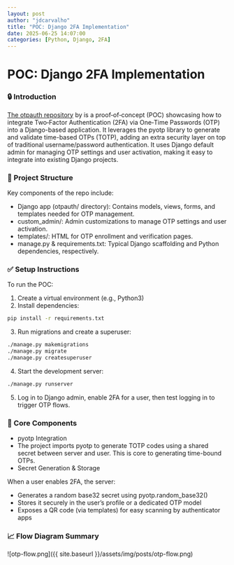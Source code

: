```yaml
---
layout: post
author: "jdcarvalho"
title: "POC: Django 2FA Implementation"
date: 2025-06-25 14:07:00
categories: [Python, Django, 2FA]
---
```


# POC: Django 2FA Implementation

### 🔒 Introduction

[The otpauth repository](https://github.com/jdcarvalho/otpauth) by is a proof‑of‑concept (POC) showcasing how to integrate Two‑Factor Authentication (2FA) via One‑Time Passwords (OTP) into a Django-based application. It leverages the pyotp library to generate and validate time-based OTPs (TOTP), adding an extra security layer on top of traditional username/password authentication.
It uses Django default admin for managing OTP settings and user activation, making it easy to integrate into existing Django projects.

### 📁 Project Structure

Key components of the repo include:
* Django app (otpauth/ directory): Contains models, views, forms, and templates needed for OTP management.
* custom_admin/: Admin customizations to manage OTP settings and user activation.
* templates/: HTML for OTP enrollment and verification pages.
* manage.py & requirements.txt: Typical Django scaffolding and Python dependencies, respectively.


### ✅ Setup Instructions

To run the POC:
1.	Create a virtual environment (e.g., Python3)
2. Install dependencies:

```bash
pip install -r requirements.txt
```
3. Run migrations and create a superuser:

```bash
./manage.py makemigrations
./manage.py migrate
./manage.py createsuperuser
```
4. Start the development server:

```bash
./manage.py runserver
```

5. Log in to Django admin, enable 2FA for a user, then test logging in to trigger OTP flows.

### 🧩 Core Components

- pyotp Integration
- The project imports pyotp to generate TOTP codes using a shared secret between server and user. This is core to generating time-bound OTPs.
- Secret Generation & Storage

When a user enables 2FA, the server:
- Generates a random base32 secret using pyotp.random_base32()
- Stores it securely in the user’s profile or a dedicated OTP model
- Exposes a QR code (via templates) for easy scanning by authenticator apps

### 📈 Flow Diagram Summary
![otp-flow.png]({{ site.baseurl }}/assets/img/posts/otp-flow.png)